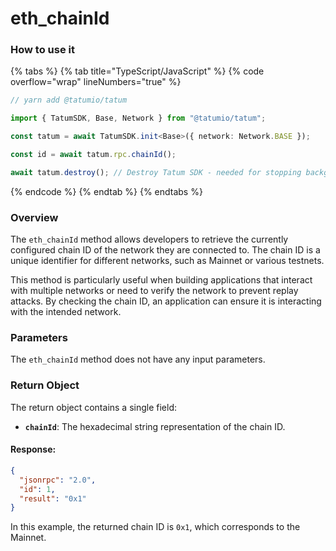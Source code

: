 # eth_chainId

### How to use it

{% tabs %}
{% tab title="TypeScript/JavaScript" %}
{% code overflow="wrap" lineNumbers="true" %}

```typescript
// yarn add @tatumio/tatum

import { TatumSDK, Base, Network } from "@tatumio/tatum";

const tatum = await TatumSDK.init<Base>({ network: Network.BASE });

const id = await tatum.rpc.chainId();

await tatum.destroy(); // Destroy Tatum SDK - needed for stopping background jobs
```

{% endcode %}
{% endtab %}
{% endtabs %}

### Overview

The `eth_chainId` method allows developers to retrieve the currently configured chain ID of the network they are connected to. The chain ID is a unique identifier for different networks, such as Mainnet or various testnets.

This method is particularly useful when building applications that interact with multiple networks or need to verify the network to prevent replay attacks. By checking the chain ID, an application can ensure it is interacting with the intended network.

### Parameters

The `eth_chainId` method does not have any input parameters.

### Return Object

The return object contains a single field:

- **`chainId`**: The hexadecimal string representation of the chain ID.

#### Response:

```json
{
  "jsonrpc": "2.0",
  "id": 1,
  "result": "0x1"
}
```

In this example, the returned chain ID is `0x1`, which corresponds to the Mainnet.
